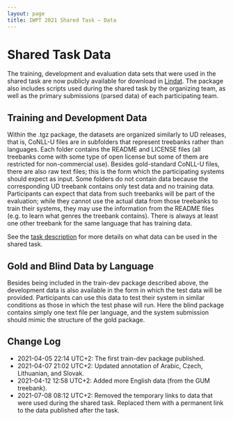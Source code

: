```yaml
---
layout: page
title: IWPT 2021 Shared Task – Data
---
```


# Shared Task Data

<!-- MODIFY AND UNCOMMENT THIS AFTER THE TASK WHEN THE DATA IS PUBLISHED -->

The training, development and evaluation data sets that were used in the
shared task are now publicly available for download in
[Lindat](http://hdl.handle.net/11234/1-3728). The package also includes
scripts used during the shared task by the organizing team, as well as
the primary submissions (parsed data) of each participating team.

<!-- TAKE THE BELOW TEXT OUT AFTER THE TASK

The full data will be published in Lindat after the shared task.
During the task, the data is temporarily available at the following links:

* [Training and development data by treebank](https://ufal.mff.cuni.cz/~zeman/soubory/iwpt2021-train-dev.tgz)
* [Gold development data by language](https://ufal.mff.cuni.cz/~zeman/soubory/iwpt2021-dev-gold.tgz)
* [Blind development data by language](https://ufal.mff.cuni.cz/~zeman/soubory/iwpt2021-dev-blind.tgz)
* [Gold test data by language](https://ufal.mff.cuni.cz/~zeman/soubory/iwpt2021-test-gold.tgz) (added 2021-05-25)
* [Blind test data by language](http://ufal.mff.cuni.cz/~zeman/soubory/iwpt2021-test-blind.tgz)

-->

## Training and Development Data

Within the .tgz package, the datasets are organized similarly to UD
releases, that is, CoNLL-U files are in subfolders that represent treebanks
rather than languages. Each folder contains the README and LICENSE files
(all treebanks come with some type of open license but some of them are
restricted for non-commercial use). Besides gold-standard CoNLL-U files,
there are also raw text files; this is the form which the participating
systems should expect as input. Some folders do not contain data because
the corresponding UD treebank contains only test data and no training
data. Participants can expect that data from such treebanks will be part
of the evaluation; while they cannot use the actual data from those treebanks
to train their systems, they may use the information from the README files (e.g. to learn what
genres the treebank contains). There is always at least one other treebank
for the same language that has training data.

See the [task description](task_and_evaluation.html) for more details on
what data can be used in the shared task.

## Gold and Blind Data by Language

Besides being included in the train-dev package described above, the development
data is also available in the form in which the test data will be provided.
Participants can use this data to test their system in similar conditions as
those in which the test phase will run. Here the blind package contains simply
one text file per language, and the system submission should mimic the structure
of the gold package.

## Change Log

* 2021-04-05 22:14 UTC+2: The first train-dev package published.
* 2021-04-07 21:02 UTC+2: Updated annotation of Arabic, Czech, Lithuanian, and Slovak.
* 2021-04-12 12:58 UTC+2: Added more English data (from the GUM treebank).
* 2021-07-08 08:12 UTC+2: Removed the temporary links to data that were used during the shared task. Replaced them with a permanent link to the data published after the task.